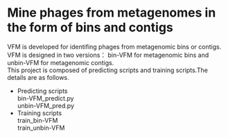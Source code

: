 # Mine phages from metagenomes in the form of bins and contigs  

VFM is developed for identifing phages from metagenomic bins or contigs. VFM is designed in two versions： bin-VFM for metagenomic bins and unbin-VFM for metagenomic contigs.  
This project is composed of predicting scripts and training scripts.The details are as follows.
* Predicting scripts    
bin-VFM_predict.py    
unbin-VFM_pred.py
* Training scripts  
train_bin-VFM  
train_unbin-VFM
